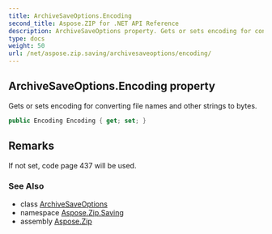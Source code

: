 ```yaml
---
title: ArchiveSaveOptions.Encoding
second_title: Aspose.ZIP for .NET API Reference
description: ArchiveSaveOptions property. Gets or sets encoding for converting file names and other strings to bytes
type: docs
weight: 50
url: /net/aspose.zip.saving/archivesaveoptions/encoding/
---
```

## ArchiveSaveOptions.Encoding property

Gets or sets encoding for converting file names and other strings to bytes.

```csharp
public Encoding Encoding { get; set; }
```

## Remarks

If not set, code page 437 will be used.

### See Also

* class [ArchiveSaveOptions](../)
* namespace [Aspose.Zip.Saving](../../archivesaveoptions/)
* assembly [Aspose.Zip](../../../)


